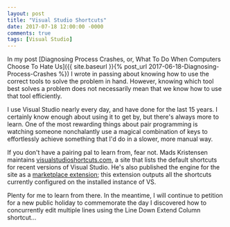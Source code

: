 ```yaml
---
layout: post
title: "Visual Studio Shortcuts"
date: 2017-07-18 12:00:00 -0000
comments: true
tags: [Visual Studio]
---
```


In my post [Diagnosing Process Crashes, or, What To Do When Computers Choose To Hate Us]({{ site.baseurl }}{% post_url 2017-06-18-Diagnosing-Process-Crashes %}) I wrote in passing about knowing how to use the correct tools to solve the problem in hand. However, knowing which tool best solves a problem does not necessarily mean that we know how to use that tool efficiently.

I use Visual Studio nearly every day, and have done for the last 15 years. I certainly know enough about using it to get by, but there's always more to learn. One of the most rewarding things about pair programming is watching someone nonchalantly use a magical combination of keys to effortlessly achieve something that I'd do in a slower, more manual way. 

If you don't have a pairing pal to learn from, fear not. Mads Kristensen maintains [visualstudioshortcuts.com](http://visualstudioshortcuts.com/2017/), a site that lists the default shortcuts for recent versions of Visual Studio. He's also published the engine for the site as a [marketplace extension](https://marketplace.visualstudio.com/items?itemName=MadsKristensen.KeyboardShortcutExporter); this extension outputs all the shortcuts currently configured on the installed instance of VS. 

Plenty for me to learn from there. In the meantime, I will continue to petition for a new public holiday to commemorate the day I discovered how to concurrently edit multiple lines using the Line Down Extend Column shortcut...

